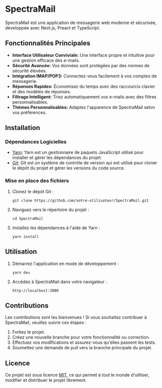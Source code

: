 # SpectraMail

SpectraMail est une application de messagerie web moderne et sécurisée, développée avec Next.js, Preact et TypeScript.

## Fonctionnalités Principales

- **Interface Utilisateur Conviviale:** Une interface propre et intuitive pour une gestion efficace des e-mails.
- **Sécurité Avancée:** Vos données sont protégées par des normes de sécurité élevées.
- **Intégration IMAP/POP3:** Connectez-vous facilement à vos comptes de messagerie.
- **Réponses Rapides:** Économisez du temps avec des raccourcis clavier et des modèles de réponses.
- **Filtrage Intelligent:** Triez automatiquement vos e-mails avec des filtres personnalisables.
- **Thèmes Personnalisables:** Adaptez l'apparence de SpectraMail selon vos préférences.

## Installation

### Dépendances Logicielles

- [Yarn](https://yarnpkg.com/): Yarn est un gestionnaire de paquets JavaScript utilisé pour installer et gérer les dépendances du projet.
- [Git](https://git-scm.com/): Git est un système de contrôle de version qui est utilisé pour cloner le dépôt du projet et gérer les versions du code source.

### Mise en place des fichiers

1. Clonez le dépôt Git :

   ```shell
   git clone https://github.com/votre-utilisateur/SpectraMail.git
   ```

2. Naviguez vers le répertoire du projet :

   ```shell
   cd SpectraMail
   ```

3. Installez les dépendances à l'aide de Yarn :

   ```shell
   yarn install
   ```

## Utilisation

1. Démarrez l'application en mode de développement :

   ```shell
   yarn dev
   ```

2. Accédez à SpectraMail dans votre navigateur :

   ```
   http://localhost:3000
   ```

## Contributions

Les contributions sont les bienvenues ! Si vous souhaitez contribuer à SpectraMail, veuillez suivre ces étapes :

1. Forkez le projet.
2. Créez une nouvelle branche pour votre fonctionnalité ou correction.
3. Effectuez vos modifications et assurez-vous qu'elles passent les tests.
4. Soumettez une demande de pull vers la branche principale du projet.

## Licence

Ce projet est sous licence [MIT](https://en.wikipedia.org/wiki/MIT_License), ce qui permet à tout le monde d'utiliser, modifier et distribuer le projet librement.

